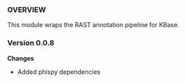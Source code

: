 ### OVERVIEW
This module wraps the RAST annotation pipeline for KBase.

### Version 0.0.8
__Changes__
- Added phispy dependencies


